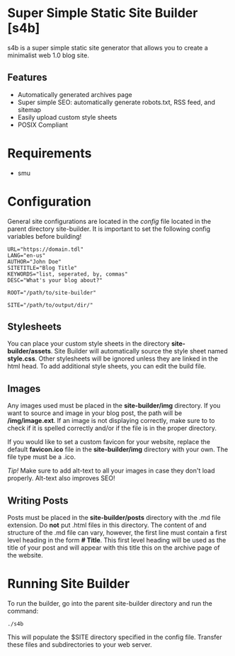 # Super Simple Static Site Builder [s4b]

s4b is a super simple static site generator that allows you to create a
minimalist web 1.0 blog site.

## Features 

* Automatically generated archives page
* Super simple SEO: automatically generate robots.txt, RSS feed, and sitemap
* Easily upload custom style sheets
* POSIX Compliant

# Requirements 

* smu 

# Configuration

General site configurations are located in the *config* file located in the
parent directory site-builder. It is important to set the following config variables
before building!

```
URL="https://domain.tdl"  
LANG="en-us"			 
AUTHOR="John Doe"
SITETITLE="Blog Title"
KEYWORDS="list, seperated, by, commas"
DESC="What's your blog about?"

ROOT="/path/to/site-builder"

SITE="/path/to/output/dir/"
```

## Stylesheets

You can place your custom style sheets in the directory **site-builder/assets**.
Site Builder will automatically source the style sheet named **style.css**.
Other stylesheets will be ignored unless they are linked in the html head.
To add additional style sheets, you can edit the build file. 

## Images

Any images used must be placed in the **site-builder/img** directory. If you
want to source and image in your blog post, the path will be **/img/image.ext**.
If an image is not displaying correctly, make sure to to check if it is spelled
correctly and/or if the file is in the proper directory.

If you would like to set a custom favicon for your website, replace the default
**favicon.ico** file in the **site-builder/img** directory with your own. The
file type must be a .ico. 

*Tip!* Make sure to add alt-text to all your images in case they don't load
properly. Alt-text also improves SEO!

## Writing Posts

Posts must be placed in the **site-builder/posts** directory with the .md file
extension. Do **not** put .html files in this directory. The content of and
structure of the .md file can vary, however, the first line must contain a first
level heading in the form **# Title**. This first level heading will be used as
the title of your post and will appear with this title this on the archive page 
of the website.

# Running Site Builder

To run the builder, go into the parent site-builder directory and run the command:
```
./s4b 
```
This will populate the $SITE directory specified in the config file. Transfer these
files and subdirectories to your web server. 
